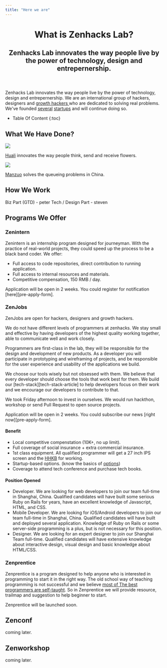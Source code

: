 ```yaml
---
title: "Here we are"
---
```


<header class="page-header">
  <h1 class="page-title">What is Zenhacks Lab?</h1>
  <h2 class="page-description">Zenhacks Lab innovates the way people live by the power of technology, design and entrepernership. </h2>
</header><!-- end .page-header -->

  Zenhacks Lab innovates the way people live by the power of technology, design and entrepernership. We are an international group of hackers, designers and [growth hackers ](http://techcrunch.com/2012/09/02/defining-a-growth-hacker-three-common-characteristics/) who are dedicated to solving real problems. We've founded [several](http://manzuoapp.com) [startups](http://hua.li) and will continue doing so.

* Table Of Content
{:toc}

## What We Have Done?

<div class='one-half'>
<a href='http://hua.li'>
  <img src='/img/logo-huali.png'/>
</a>
<p>
  <a href='http://hua.li'>Huali</a> innovates the way people think, send and receive flowers. 
</p>
</div>

<div class='one-half last'>
<a href='http://manzuoapp.com'>
  <img src='/img/logo-manzuo.png'/>
</a>
<p>
  <a href='http://manzuoapp.com'>Manzuo</a> solves the queueing problems in China.
</p>
</div>

## How We Work
Biz Part (GTD) - peter
Tech / Design Part - steven

## Programs We Offer

### Zenintern
  Zenintern is an internship program designed for journeyman. With the practice of real-world projects, they could speed up the process to be a black band coder. We offer:
  
  - Full access to code repositories, direct contribution to running application.
  - Full access to internal resources and materials.
  - Competitive compensation, 150 RMB / day.

  Application will be open in 2 weeks. You could register for notification [here][pre-apply-form].

### ZenJobs
  ZenJobs are open for hackers, designers and growth hackers.

  We do not have different levels of programmers at zenhacks. We stay small and effective by having developers of the highest quality working together, able to communicate well and work closely.

  Programmers are first-class in the lab, they will be responsible for the design and development of new products. As a developer you will participate in prototyping and wireframing of projects, and be responsible for the user experience and usability of the applications we build.

  We choose our tools wisely but not obsessed with them. We believe that every developer should choose the tools that work best for them.  We build our [tech-stack][tech-stack-article] to help developers focus on their work and we encourage our developers to contribute to that.

  We took Friday afternoon to invest in ourselves. We would run hackthon, workshop or send Pull Request to open source projects.

  Application will be open in 2 weeks. You could subscribe our news [right now][pre-apply-form].

#### Benefit

  - Local competitive compenstation (10K+, no up limit).
  - Full coverage of social insurance + extra commercial insurance.
  - 1st class equipment. All qualified programmer will get a 27 inch IPS screen and the [HHKB](http://www.elitekeyboards.com/products.php?pid=pdkb400w) for working.
  - Startup-based options. (know the basics of [options](http://www.zhihu.com/question/19678660))
  - Coverage to attend tech conference and purchase tech books.
  
#### Position Opened
  - Developer. We are looking for web developers to join our team full-time in Shanghai, China. Qualified candidates will have built some serious Ruby on Rails for years, have an excellent knowledge of Javascript, HTML, and CSS.
  - Mobile Developer. We are looking for iOS/Android developers to join our team full-time in Shanghai, China. Qualified candidates will have built and deployed several application. Knowledge of Ruby on Rails or some server-side programming is a plus, but is not necessary for this position.
  - Designer. We are looking for an expert designer to join our Shanghai Team full-time. Qualified candidates will have extensive knowledge about interactive design, visual design and basic knowledge about HTML/CSS.
  
### Zenprentice
  Zenprentice is a program designed to help anyone who is interested in programming to start it in the right way. The old school way of teaching programming is not successful and we believe [most of The best programmers are self-taught](http://www.timesunion.com/technology/businessinsider/article/Square-CEO-Jack-Dorsey-Most-Of-The-Best-4321871.php). So in Zenprentice we will provide resource, trailmap and suggestion to help beginner to start.

  Zenprentice will be launched soon.

## Zenconf
  coming later.

## Zenworkshop
  coming later.
